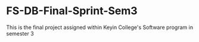 # FS-DB-Final-Sprint-Sem3
This is the final project assigned within Keyin College's Software program in semester 3
